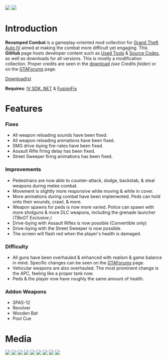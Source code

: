 ![](https://cdn.discordapp.com/attachments/838951231497437195/1093289052419141662/p1.png)
![](https://cdn.discordapp.com/attachments/838951231497437195/1093289052654018630/p2.png)

# Introduction
**Revamped Combat** is a gameplay-oriented mod collection for [Grand Theft Auto IV](https://en.wikipedia.org/wiki/Grand_Theft_Auto_IV) aimed at making the combat more difficult yet engaging. This **GitHub** page hosts developer content such as [Used Tools](https://github.com/catsmackaroo/RevampedCombat/tree/main/Used%20Tools%20(Mirrors)) & [Source Codes](https://github.com/catsmackaroo/RevampedCombat/tree/main/Source%20Cod), as well as downloads for all versions. 
This is mostly a modification collection. Proper credits are seen in the [download](https://github.com/catsmackaroo/RevampedCombat/releases) _(see Credits folder)_ or on the [GTAForums](https://gtaforums.com/topic/979069-revamped-combat/) page.

[Download(s)](https://github.com/catsmackaroo/RevampedCombat/releases)

**Requires**: [IV SDK .NET](https://gtaforums.com/topic/986510-iv-sdk-net/) & [FusionFix](https://github.com/Zolika1351/GTAIV.EFLC.FusionFix)

# Features
### Fixes
- All weapon reloading sounds have been fixed.
- All weapon reloading animations have been fixed.
- SMG drive-bying fire-rates have been fixed.
- Assault Rifle firing delay has been fixed.
- Street Sweeper firing animations has been fixed.

### Improvements
- Pedestrians are now able to counter-attack, dodge, backstab, & steal weapons during melee combat.
- Movement is slightly more responsive while moving & while in cover.
- More animations during combat have been implemented. Peds can hold onto their wounds, crawl, & more.
- Weapon spawns for peds is now more varied. Police can spawn with more shotguns & more DLC weapons, including the grenade launcher _(TBoGT Exclusive.)_
- Drive-bying with Assault Rifles is now possible (Convertible only)
- Drive-bying with the Street Sweeper is now possible.
- The screen will flash red when the player's health is damaged.

### Difficulty
- All guns have been overhauled & enhanced with realism & game balance in mind. Specific changes can be seen on the [GTAForums](https://gtaforums.com/topic/979069-revamped-combat/) page.
- Vehicular weapons are also overhauled. The most prominent change is the APC, feeling like a proper tank now.
- Peds & the player now have roughly the same amount of health.

### Addon Weapons
- SPAS-12
- Revolver
- Wooden Bat
- Pool Cue

# Media
![](https://media.giphy.com/media/FH6LrBLEqHWVp8SKiO/giphy.gif)
![](https://media.giphy.com/media/AIGTNYHcjQus9SBgHt/giphy.gif)
![](https://media.giphy.com/media/YVOx8cw8L8Du2Jer57/giphy.gif)
![](https://media.giphy.com/media/2KYiloibknHCrFK1o1/giphy.gif)
![](https://media4.giphy.com/media/eDwhc3Y6IUhOkjv32R/giphy.gif?cid=790b7611061c0212dfd3ca2fb9aff4ea9fdde70fc5271601&rid=giphy.gif&ct=g)
![](https://cdn.discordapp.com/attachments/734888920046764105/1155503018599522365/pool_cue.png)
![](https://cdn.discordapp.com/attachments/838951231497437195/1084584877074161804/Screenshot_2_-_Revolver.png)
![](https://cdn.discordapp.com/attachments/734888920046764105/1155503019018948829/wooden_bat.png)
![](https://cdn.discordapp.com/attachments/838951231497437195/1084584876797329479/Screenshot_1_-_SPAS-12.png)
